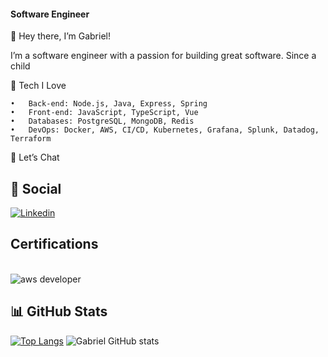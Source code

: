 #### Software Engineer
👋 Hey there, I’m Gabriel!

I’m a software engineer with a passion for building great software. Since a child

🚀 Tech I Love

	•	Back-end: Node.js, Java, Express, Spring
	•	Front-end: JavaScript, TypeScript, Vue
	•	Databases: PostgreSQL, MongoDB, Redis
	•	DevOps: Docker, AWS, CI/CD, Kubernetes, Grafana, Splunk, Datadog, Terraform

💬 Let’s Chat

## 📲 Social
[![Linkedin](https://img.shields.io/badge/LinkedIn-0077B5?style=for-the-badge&logo=linkedin&logoColor=white)](https://www.linkedin.com/in/fontineli/) 
## Certifications
  <div style="display: inline-block"><br>
  <img alt="aws developer" src="https://img.shields.io/badge/AWS%20Certified%20Developer%20–%20Associate-FF9900?style=for-the-badge&logo=amazon-aws&logoColor=white">
</div>  

## 📊 GitHub Stats
[![Top Langs](https://github-readme-stats.vercel.app/api/top-langs/?username=gabrielfontineli&layout=donut&theme=radical)](https://github.com/anuraghazra/github-readme-stats) ![Gabriel GitHub stats](https://github-readme-stats.vercel.app/api?username=gabrielfontineli&show_icons=true&theme=radical)
